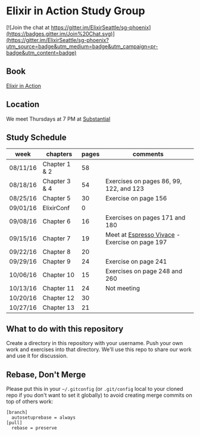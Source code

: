 # Elixir in Action Study Group
[![Join the chat at https://gitter.im/ElixirSeattle/sg-phoenix](https://badges.gitter.im/Join%20Chat.svg)](https://gitter.im/ElixirSeattle/sg-phoenix?utm_source=badge&utm_medium=badge&utm_campaign=pr-badge&utm_content=badge)

## Book
[Elixir in Action](https://www.manning.com/books/elixir-in-action)

## Location
We meet Thursdays at 7 PM at [Substantial](https://www.google.com/maps/place/Substantial/@47.6154813,-122.3224841,17z/data=!3m1!4b1!4m5!3m4!1s0x54906ad404bc6819:0xec15a3c02dc792f5!8m2!3d47.6154813!4d-122.3202954)

## Study Schedule
week     | chapters        | pages | comments
---------|-----------------|-------|---------
08/11/16 | Chapter 1 & 2   | 58    |
08/18/16 | Chapter 3 & 4   | 54    | Exercises on pages 86, 99, 122, and 123
08/25/16 | Chapter 5       | 30    | Exercise on page 156
09/01/16 | ElixirConf      | 0     |
09/08/16 | Chapter 6       | 16    | Exercises on pages 171 and 180
09/15/16 | Chapter 7       | 19    | Meet at [Espresso Vivace](https://www.google.com/maps/place/Espresso+Vivace+Roasteria/@47.6238267,-122.322875,17z/data=!3m1!4b1!4m5!3m4!1s0x5490152ded7b27e9:0x25ea205bb393c770!8m2!3d47.6238267!4d-122.3206863) - Exercise on page 197
09/22/16 | Chapter 8       | 20    |
09/29/16 | Chapter 9       | 24    | Exercise on page 241
10/06/16 | Chapter 10      | 15    | Exercises on page 248 and 260
10/13/16 | Chapter 11      | 24    | Not meeting
10/20/16 | Chapter 12      | 30    |
10/27/16 | Chapter 13      | 21    |

## What to do with this repository

Create a directory in this repository with your username. Push your own work and exercises into that directory. We'll use this repo to share our work and use it for discussion.

## Rebase, Don't Merge

Please put this in your `~/.gitconfig` (or `.git/config` local to your
cloned repo if you don't want to set it globally) to avoid creating
merge commits on top of others work:

```
[branch]
  autosetuprebase = always
[pull]
  rebase = preserve
```
